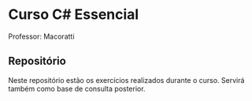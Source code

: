 # Curso C# Essencial
Professor: Macoratti

## Repositório
Neste repositório estão os exercícios realizados durante o curso. Servirá também como base de consulta posterior.

